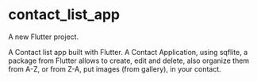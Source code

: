 # contact_list_app

A new Flutter project.

A Contact list app built with Flutter.
A Contact Application, using sqflite, a package from Flutter allows to create, edit and delete, also organize them from A-Z, or from Z-A, put images (from gallery), in your contact.

